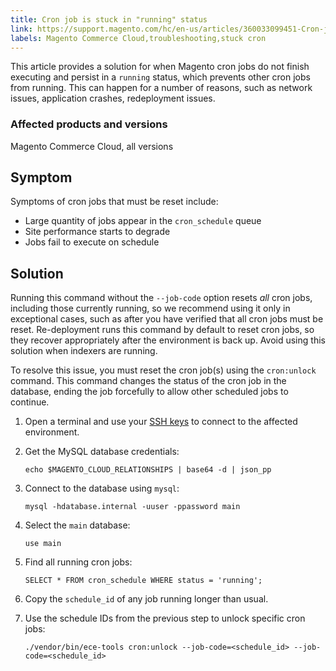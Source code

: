 ```yaml
---
title: Cron job is stuck in "running" status
link: https://support.magento.com/hc/en-us/articles/360033099451-Cron-job-is-stuck-in-running-status
labels: Magento Commerce Cloud,troubleshooting,stuck cron
---
```


This article provides a solution for when Magento cron jobs do not finish executing and persist in a `` running `` status, which prevents other cron jobs from running. This can happen for a number of reasons, such as network issues, application crashes, redeployment issues.

### Affected products and versions

Magento Commerce Cloud, all versions

## Symptom

Symptoms of cron jobs that must be reset include:

* Large quantity of jobs appear in the `` cron_schedule `` queue
* Site performance starts to degrade
* Jobs fail to execute on schedule

## Solution

<p class="warning">Running this command without the <code>--job-code</code> option resets <em>all</em> cron jobs, including those currently running, so we recommend using it only in exceptional cases, such as after you have verified that all cron jobs must be reset. Re-deployment runs this command by default to reset cron jobs, so they recover appropriately after the environment is back up. Avoid using this solution when indexers are running.</p>

To resolve this issue, you must reset the cron job(s) using the `` cron:unlock `` command. This command changes the status of the cron job in the database, ending the job forcefully to allow other scheduled jobs to continue.

1. Open a terminal and use your [SSH keys](https://devdocs.magento.com/guides/v2.3/cloud/env/environments-ssh.html#ssh) to connect to the affected environment.
    
    
1. Get the MySQL database credentials:
    
    
    
    <pre><code class="language-shell">echo $MAGENTO_CLOUD_RELATIONSHIPS | base64 -d | json_pp</code></pre>
    
    
1. Connect to the database using `` mysql ``:
    
    
    
    <pre><code class="language-shell">mysql -hdatabase.internal -uuser -ppassword main</code></pre>
    
    
1. Select the `` main `` database:
    
    
    
    <pre><code class="language-shell">use main</code></pre>
    
    
1. Find all running cron jobs:
    
    
    
    <pre><code class="language-shell">SELECT * FROM cron_schedule WHERE status = 'running';</code></pre>
    
    
1. Copy the `` schedule_id `` of any job running longer than usual.
    
    
1. Use the schedule IDs from the previous step to unlock specific cron jobs:
    
    
    
    <pre><code class="language-shell">./vendor/bin/ece-tools cron:unlock --job-code=&lt;schedule_id> --job-code=&lt;schedule_id></code></pre>
    
    